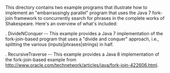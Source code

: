This directory contains two example programs that illustrate how to
implement an "embarrassingly parallel" program that uses the Java 7
fork-join framework to concurrently search for phrases in the complete
works of Shakespeare.  Here's an overview of what's included:

. DivideNConquer -- This example provides a Java 7 implementation of
  the fork-join-based program that uses a "divide and conquer"
  approach, i.e., splitting the various (inputs|phrases|strings) in
  half.

. RecursiveTraverse -- This example provides a Java 8 implementation
  of the fork-join-based example from
  http://www.oracle.com/technetwork/articles/java/fork-join-422606.html.

